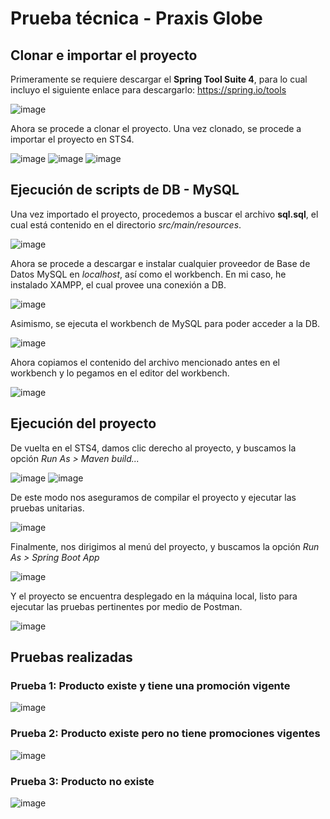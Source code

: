 # Prueba técnica - Praxis Globe

## Clonar e importar el proyecto

Primeramente se requiere descargar el **Spring Tool Suite 4**, para lo cual incluyo el siguiente enlace para descargarlo: https://spring.io/tools

![image](https://github.com/user-attachments/assets/7d068716-5311-4e3f-86e7-e0d69025b460)

Ahora se procede a clonar el proyecto. Una vez clonado, se procede a importar el proyecto en STS4.

![image](https://github.com/user-attachments/assets/e64a1aae-1830-4c25-b206-31600cf5af23)
![image](https://github.com/user-attachments/assets/9cf1f077-ece6-4e30-9120-8c2e580e7c62)
![image](https://github.com/user-attachments/assets/1f243b77-85b1-42da-865b-77c084ac38b5)

## Ejecución de scripts de DB - MySQL

Una vez importado el proyecto, procedemos a buscar el archivo **sql.sql**, el cual está contenido en el directorio *src/main/resources*.

![image](https://github.com/user-attachments/assets/f6da802d-2874-4290-ab37-c3990c4bdfe9)

Ahora se procede a descargar e instalar cualquier proveedor de Base de Datos MySQL en *localhost*, así como el workbench. En mi caso, he instalado XAMPP, el cual provee una conexión a DB.

![image](https://github.com/user-attachments/assets/1f1ab669-c830-474c-a7e9-52ff51bba6c6)

Asimismo, se ejecuta el workbench de MySQL para poder acceder a la DB.

![image](https://github.com/user-attachments/assets/c05b5976-ed27-43a0-8a7e-5816db8d2289)

Ahora copiamos el contenido del archivo mencionado antes en el workbench y lo pegamos en el editor del workbench.

![image](https://github.com/user-attachments/assets/2c0cb104-9a3b-4ba3-852e-9bc9985016cb)

## Ejecución del proyecto

De vuelta en el STS4, damos clic derecho al proyecto, y buscamos la opción *Run As > Maven build...*

![image](https://github.com/user-attachments/assets/8d007902-7724-4ca4-98a1-14660dc8baf6)
![image](https://github.com/user-attachments/assets/c185ad4f-25bb-4e2d-8890-e4e6fedac41f)

De este modo nos aseguramos de compilar el proyecto y ejecutar las pruebas unitarias.

![image](https://github.com/user-attachments/assets/00b5740f-7433-45d8-8114-9ac7365ebb60)

Finalmente, nos dirigimos al menú del proyecto, y buscamos la opción *Run As > Spring Boot App*

![image](https://github.com/user-attachments/assets/4e11a95b-09f6-4be7-b971-3b6e6989968c)

Y el proyecto se encuentra desplegado en la máquina local, listo para ejecutar las pruebas pertinentes por medio de Postman.

![image](https://github.com/user-attachments/assets/91dcf279-e6ce-4295-8908-13ebfaeef099)

## Pruebas realizadas

### Prueba 1: Producto existe y tiene una promoción vigente

![image](https://github.com/user-attachments/assets/32cbe178-512e-4e7b-a233-7f8ba63a3e69)

### Prueba 2: Producto existe pero no tiene promociones vigentes

![image](https://github.com/user-attachments/assets/198e2820-feff-415f-b356-6f9febb1b137)

### Prueba 3: Producto no existe

![image](https://github.com/user-attachments/assets/8be481c6-d5d7-434f-9827-7f919d991b85)
